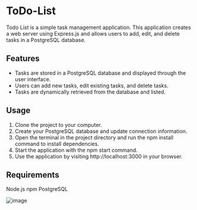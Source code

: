 # ToDo-List
Todo List is a simple task management application.
 This application creates a web server using Express.js and allows users to add, edit, and delete tasks in a PostgreSQL database.

## Features
* Tasks are stored in a PostgreSQL database and displayed through the user interface.
* Users can add new tasks, edit existing tasks, and delete tasks.
* Tasks are dynamically retrieved from the database and listed.

##  Usage
1. Clone the project to your computer.
2. Create your PostgreSQL database and update connection information.
3. Open the terminal in the project directory and run the npm install command to install dependencies.
4. Start the application with the npm start command.
5. Use the application by visiting http://localhost:3000 in your browser.

## Requirements
Node.js
npm
PostgreSQL



![image](https://github.com/ozgeerkskn/ToDo-List/assets/105421946/e1b3f032-fb2d-4fb1-9002-53efd8c404e1)

